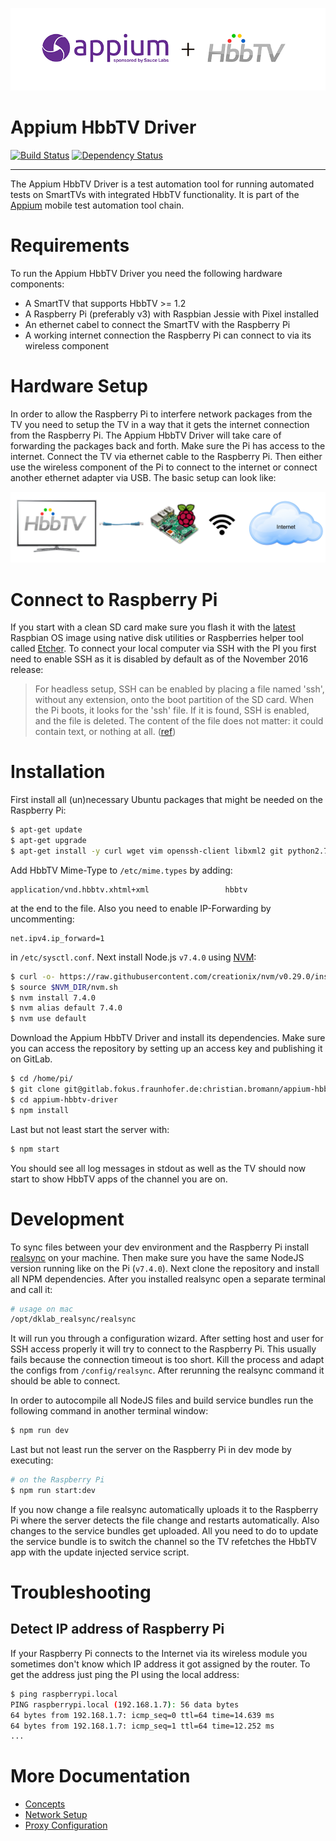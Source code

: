 ![Appium HbbTV Driver](/docs/assets/appium-hbbtv-driver.png)

Appium HbbTV Driver
===================

[![Build Status](https://travis-ci.com/christian-bromann/appium-hbbtv-driver.svg?token=px5tFzamGvYgujeyYVEp&branch=master)](https://travis-ci.com/christian-bromann/appium-hbbtv-driver)
[![Dependency Status](https://www.versioneye.com/user/projects/58b987e62ff6830042beedd8/badge.svg?style=flat-square)](https://www.versioneye.com/user/projects/58b987e62ff6830042beedd8)

***

The Appium HbbTV Driver is a test automation tool for running automated tests on SmartTVs with
integrated HbbTV functionality. It is part of the [Appium](https://github.com/appium/appium)
mobile test automation tool chain.

# Requirements

To run the Appium HbbTV Driver you need the following hardware components:

- A SmartTV that supports HbbTV >= 1.2
- A Raspberry Pi (preferably v3) with Raspbian Jessie with Pixel installed
- An ethernet cabel to connect the SmartTV with the Raspberry Pi
- A working internet connection the Raspberry Pi can connect to via its wireless component

# Hardware Setup

In order to allow the Raspberry Pi to interfere network packages from the TV you need to setup the TV in a way that it gets the internet connection from the Raspberry Pi. The Appium HbbTV Driver will take care of forwarding the packages back and forth. Make sure the Pi has access to the internet. Connect the TV via ethernet cable to the Raspberry Pi. Then either use the wireless component of the Pi to connect to the internet or connect another ethernet adapter via USB. The basic setup can look like:

![Appium HbbTV Driver](/docs/assets/connection.png)

# Connect to Raspberry Pi

If you start with a clean SD card make sure you flash it with the [latest](https://www.raspberrypi.org/downloads/raspbian/) Raspbian OS image using native disk utilities or Raspberries helper tool called [Etcher](https://etcher.io/). To connect your local computer via SSH with the PI you first need to enable SSH as it is disabled by default as of the November 2016 release:

> For headless setup, SSH can be enabled by placing a file named 'ssh', without any extension, onto the boot partition of the SD card. When the Pi boots, it looks for the 'ssh' file. If it is found, SSH is enabled, and the file is deleted. The content of the file does not matter: it could contain text, or nothing at all. ([ref](https://www.raspberrypi.org/documentation/remote-access/ssh/))

# Installation

First install all (un)necessary Ubuntu packages that might be needed on the Raspberry Pi:

```sh
$ apt-get update
$ apt-get upgrade
$ apt-get install -y curl wget vim openssh-client libxml2 git python2.7 python2.7-dev python-pip build-essential libssl-dev git dnsmasq
```

Add HbbTV Mime-Type to `/etc/mime.types` by adding:

```
application/vnd.hbbtv.xhtml+xml                 hbbtv
```

at the end to the file. Also you need to enable IP-Forwarding by uncommenting:

```
net.ipv4.ip_forward=1
```

in `/etc/sysctl.conf`. Next install Node.js `v7.4.0` using [NVM](https://github.com/creationix/nvm):

```sh
$ curl -o- https://raw.githubusercontent.com/creationix/nvm/v0.29.0/install.sh | bash
$ source $NVM_DIR/nvm.sh
$ nvm install 7.4.0
$ nvm alias default 7.4.0
$ nvm use default
```

Download the Appium HbbTV Driver and install its dependencies. Make sure you can access the repository by setting up an access key and publishing it on GitLab.

```sh
$ cd /home/pi/
$ git clone git@gitlab.fokus.fraunhofer.de:christian.bromann/appium-hbbtv-driver.git
$ cd appium-hbbtv-driver
$ npm install
```

Last but not least start the server with:

```sh
$ npm start
```

You should see all log messages in stdout as well as the TV should now start to show HbbTV apps of the channel you are on.

# Development

To sync files between your dev environment and the Raspberry Pi install [realsync](http://en.dklab.ru/lib/dklab_realsync/) on your machine. Then make sure you have the same NodeJS version running like on the Pi (`v7.4.0`). Next clone the repository and install all NPM dependencies. After you installed realsync open a separate terminal and call it:

```sh
# usage on mac
/opt/dklab_realsync/realsync
```

It will run you through a configuration wizard. After setting host and user for SSH access properly it will try to connect to the Raspberry Pi. This usually fails because the connection timeout is too short. Kill the process and adapt the configs from `/config/realsync`. After rerunning the realsync command it should be able to connect.

In order to autocompile all NodeJS files and build service bundles run the following command in another terminal window:

```sh
$ npm run dev
```

Last but not least run the server on the Raspberry Pi in dev mode by executing:

```sh
# on the Raspberry Pi
$ npm run start:dev
```

If you now change a file realsync automatically uploads it to the Raspberry Pi where the server detects the file change and restarts automatically. Also changes to the service bundles get uploaded. All you need to do to update the service bundle is to switch the channel so the TV refetches the HbbTV app with the update injected service script.

# Troubleshooting

## Detect IP address of Raspberry Pi

If your Raspberry Pi connects to the Internet via its wireless module you sometimes don't know which IP address it got assigned by the router. To get the address just ping the PI using the local address:

```sh
$ ping raspberrypi.local
PING raspberrypi.local (192.168.1.7): 56 data bytes
64 bytes from 192.168.1.7: icmp_seq=0 ttl=64 time=14.639 ms
64 bytes from 192.168.1.7: icmp_seq=1 ttl=64 time=12.252 ms
...
```

# More Documentation

- [Concepts](/docs/concepts.md)
- [Network Setup](/docs/network.md)
- [Proxy Configuration](/docs/configuration.md)
